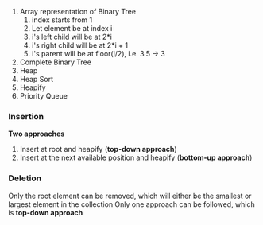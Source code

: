 1. Array representation of Binary Tree
    1. index starts from 1
    2. Let element be at index i
    3. i's left child will be at 2*i
    4. i's right child will be at 2*i + 1
    5. i's parent will be at floor(i/2), i.e. 3.5 -> 3
2. Complete Binary Tree
3. Heap
4. Heap Sort
5. Heapify
6. Priority Queue

### Insertion

**Two approaches**

1. Insert at root and heapify (**top-down approach**)
2. Insert at the next available position and heapify (**bottom-up approach**)

### Deletion

Only the root element can be removed, which will either be the smallest or largest element in the collection
Only one approach can be followed, which is **top-down approach**